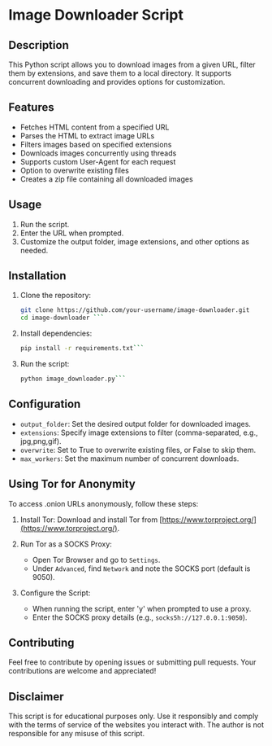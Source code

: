 # Image Downloader Script

## Description
This Python script allows you to download images from a given URL, filter them by extensions, and save them to a local directory. It supports concurrent downloading and provides options for customization.

## Features
- Fetches HTML content from a specified URL
- Parses the HTML to extract image URLs
- Filters images based on specified extensions
- Downloads images concurrently using threads
- Supports custom User-Agent for each request
- Option to overwrite existing files
- Creates a zip file containing all downloaded images

## Usage
1. Run the script.
2. Enter the URL when prompted.
3. Customize the output folder, image extensions, and other options as needed.

## Installation
1. Clone the repository:

   ```bash
   git clone https://github.com/your-username/image-downloader.git
   cd image-downloader ```

2. Install dependencies:
   ```bash
   pip install -r requirements.txt```

3. Run the script:
   ```bash
   python image_downloader.py```

## Configuration
- `output_folder`: Set the desired output folder for downloaded images.
- `extensions`: Specify image extensions to filter (comma-separated, e.g., jpg,png,gif).
- `overwrite`: Set to True to overwrite existing files, or False to skip them.
- `max_workers`: Set the maximum number of concurrent downloads.

## Using Tor for Anonymity
To access .onion URLs anonymously, follow these steps:

1. Install Tor: Download and install Tor from [https://www.torproject.org/](https://www.torproject.org/).

2. Run Tor as a SOCKS Proxy:
   - Open Tor Browser and go to `Settings`.
   - Under `Advanced`, find `Network` and note the SOCKS port (default is 9050).

3. Configure the Script:
   - When running the script, enter 'y' when prompted to use a proxy.
   - Enter the SOCKS proxy details (e.g., `socks5h://127.0.0.1:9050`).

## Contributing
Feel free to contribute by opening issues or submitting pull requests. Your contributions are welcome and appreciated!

## Disclaimer
This script is for educational purposes only. Use it responsibly and comply with the terms of service of the websites you interact with. The author is not responsible for any misuse of this script.
